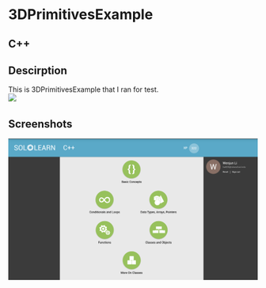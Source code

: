 # 3DPrimitivesExample

## C++

## Descirption

This is 3DPrimitivesExample that I ran for test.</br>
![](images/dog.gif)

## Screenshots

![](images/Wk02%20finished%20modules.png)
